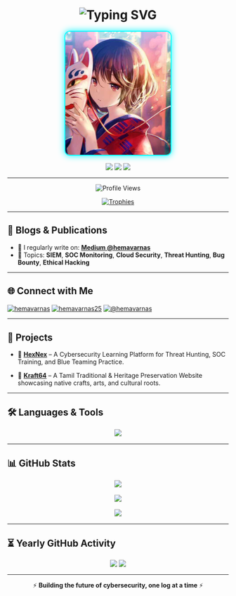 <h1 align="center">
  <img src="https://readme-typing-svg.demolab.com?font=Fira+Code&weight=500&size=28&duration=4000&pause=1000&color=12F7FF&center=true&vCenter=true&width=800&height=60&lines=Hi+%F0%9F%91%8B%2C+I'm+Hemavarna+Sundararajkumar;MS+SC+900+certified+|+SOC+Analyst+%7C+Cloud+Security+Learner;Top+2%25+on+TryHackMe+%7C+Blogger+on+Medium" alt="Typing SVG" />
</h1>

<p align="center">
  <img src="Anime.jpg" alt="Hemavarna S" width="240" height="280" style="border-radius: 12px; border: 2px solid #00ffff; box-shadow: 0 0 15px #12f7ff; object-fit: cover;" />
</p>

<p align="center">
  <img src="https://badgen.net/badge/Role/SOC%20Analyst/blue?icon=terminal&labelColor=black" />
  <img src="https://badgen.net/badge/TryHackMe/Top%202%25/purple?icon=codeforces&labelColor=black" />
  <img src="https://badgen.net/badge/Medium/Blogger/orange?icon=medium&labelColor=black" />
</p>

---

<p align="center">
  <img src="https://komarev.com/ghpvc/?username=hemavarna-s&label=Profile%20Views&color=00bfff&style=flat-square" alt="Profile Views" />
</p>

<p align="center">
  <a href="https://github.com/ryo-ma/github-profile-trophy">
    <img src="https://github-profile-trophy.vercel.app/?username=hemavarna-s&theme=onedark&margin-w=15&margin-h=15&no-bg=true&column=4&row=2" alt="Trophies" />
  </a>
</p>

---

## 📝 Blogs & Publications

- 📖 I regularly write on: [**Medium @hemavarnas**](https://medium.com/@hemavarnas)
- 🧠 Topics: **SIEM**, **SOC Monitoring**, **Cloud Security**, **Threat Hunting**, **Bug Bounty**, **Ethical Hacking**

<!-- BLOG-POST-LIST:START -->
<!-- BLOG-POST-LIST:END -->

---

## 🌐 Connect with Me

<p align="left">
<a href="https://twitter.com/hemavarnas" target="blank"><img align="center" src="https://raw.githubusercontent.com/rahuldkjain/github-profile-readme-generator/master/src/images/icons/Social/twitter.svg" alt="hemavarnas" height="30" width="40" /></a>
<a href="https://linkedin.com/in/hemavarnas25" target="blank"><img align="center" src="https://raw.githubusercontent.com/rahuldkjain/github-profile-readme-generator/master/src/images/icons/Social/linked-in-alt.svg" alt="hemavarnas25" height="30" width="40" /></a>
<a href="https://medium.com/@hemavarnas" target="blank"><img align="center" src="https://raw.githubusercontent.com/rahuldkjain/github-profile-readme-generator/master/src/images/icons/Social/medium.svg" alt="@hemavarnas" height="30" width="40" /></a>

---

## 🚀 Projects

- 🔐 **[HexNex](https://github.com/Hemavarna-S/hexnex)** – A Cybersecurity Learning Platform for Threat Hunting, SOC Training, and Blue Teaming Practice.  
 

- 🏺 **[Kraft64](https://github.com/Hemavarna-S/kraft64)** – A Tamil Traditional & Heritage Preservation Website showcasing native crafts, arts, and cultural roots.  
  
---

## 🛠️ Languages & Tools

<p align="center">
  <img src="https://skillicons.dev/icons?i=linux,aws,azure,gcp,docker,kubernetes,nodejs,express,mongodb,python,cpp,html,css,git,nginx,figma,postman,react" />
</p>

---

## 📊 GitHub Stats

<p align="center">
  <img src="https://github-readme-stats.vercel.app/api?username=hemavarna-s&show_icons=true&theme=radical&hide_border=false&include_all_commits=true&count_private=true" />
</p>

<p align="center">
  <img src="https://github-readme-streak-stats.herokuapp.com/?user=hemavarna-s&theme=radical&hide_border=false" />
</p>

<p align="center">
  <img src="https://github-readme-stats.vercel.app/api/top-langs?username=hemavarna-s&layout=compact&theme=radical&hide_border=false" />
</p>

---

## ⏳ Yearly GitHub Activity

<p align="center">
  <img src="https://github-profile-summary-cards.vercel.app/api/cards/profile-details?username=hemavarna-s&theme=radical" />
  <img src="https://github-profile-summary-cards.vercel.app/api/cards/productive-time?username=hemavarna-s&theme=radical&utcOffset=5.5" />
</p>

---

<p align="center">
  ⚡ <strong>Building the future of cybersecurity, one log at a time</strong> ⚡  
</p>
